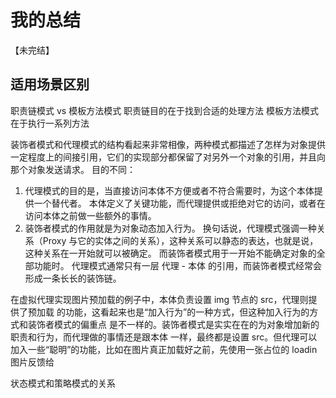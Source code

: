 # 我的总结
【未完结】

## 适用场景区别

职责链模式 vs 模板方法模式
职责链目的在于找到合适的处理方法
模板方法模式在于执行一系列方法


装饰者模式和代理模式的结构看起来非常相像，两种模式都描述了怎样为对象提供一定程度上的间接引用，它们的实现部分都保留了对另外一个对象的引用，并且向那个对象发送请求。
目的不同：
1. 代理模式的目的是，当直接访问本体不方便或者不符合需要时，为这个本体提供一个替代者。
本体定义了关键功能，而代理提供或拒绝对它的访问，或者在访问本体之前做一些额外的事情。
2. 装饰者模式的作用就是为对象动态加入行为。
换句话说，代理模式强调一种关系（Proxy 与它的实体之间的关系），这种关系可以静态的表达，也就是说，这种关系在一开始就可以被确定。
而装饰者模式用于一开始不能确定对象的全部功能时。
代理模式通常只有一层 代理 - 本体 的引用，而装饰者模式经常会形成一条长长的装饰链。

在虚拟代理实现图片预加载的例子中，本体负责设置 img 节点的 src，代理则提供了预加载
的功能，这看起来也是“加入行为”的一种方式，但这种加入行为的方式和装饰者模式的偏重点
是不一样的。装饰者模式是实实在在的为对象增加新的职责和行为，而代理做的事情还是跟本体
一样，最终都是设置 src。但代理可以加入一些“聪明”的功能，比如在图片真正加载好之前，先使用一张占位的 loadin 图片反馈给

状态模式和策略模式的关系